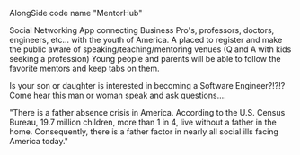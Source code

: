 AlongSide code name "MentorHub"

Social Networking App connecting Business Pro's, professors, doctors, engineers, etc... with the youth of America. 
A placed to register and make the public aware of speaking/teaching/mentoring venues (Q and A with kids seeking a profession)
Young people and parents will be able to follow the favorite mentors and keep tabs on them.

Is your son or daughter is interested in becoming a Software Engineer?!?!? Come hear this man or woman speak and ask questions....

"There is a father absence crisis in America. According to the U.S. Census Bureau, 19.7 million children, more than 1 in 4, live without a father in the home.
Consequently, there is a father factor in nearly all social ills facing America today."
